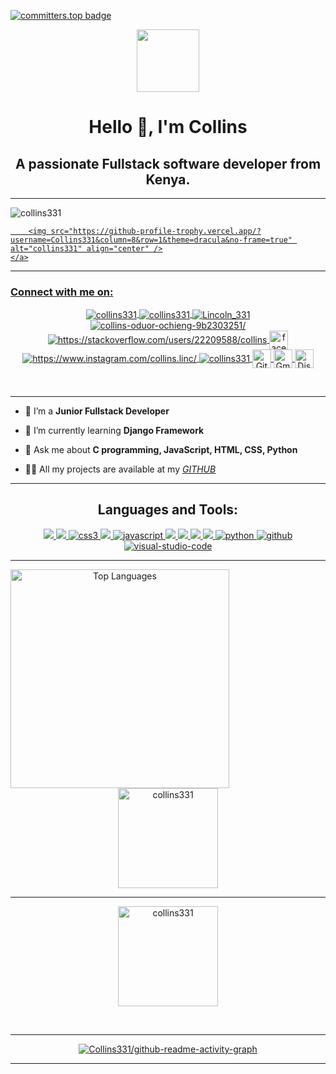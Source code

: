 [![committers.top badge](https://user-badge.committers.top/kenya/Collins331.svg)](https://user-badge.committers.top/kenya/Collins331)
<div align="center">
    <img src="https://media.giphy.com/media/M9gbBd9nbDrOTu1Mqx/giphy.gif" width="100"/>
</div>
<h1 align="center">Hello 👋, I'm Collins</h1>
<h2 align="center">A passionate Fullstack software developer from Kenya.</h2>
<hr>

<p align="left">
    <img src="https://komarev.com/ghpvc/?username=collins331&label=Profile%20views&color=0e75b6&style=flat" alt="collins331" /> 
</p>
<p align="center">
    <a href="https://github.com/ryo-ma/github-profile-trophy">
        
        <img src="https://github-profile-trophy.vercel.app/?username=Collins331&column=8&row=1&theme=dracula&no-frame=true" alt="collins331" align="center" />
    </a>
</p>
<hr>
<!--<p align="left"> <a href="https://twitter.com/lincoln_331" target="blank"><img src="https://img.shields.io/twitter/follow/lincoln_331?logo=twitter&style=for-the-badge" alt="lincoln_331" /></a> </p>-->
<h3 align="left">Connect with me on:</h3>
<p align="center">
    <a href="https://codepen.io/collins331" target="_blank">
        <img align="center" src="https://img.shields.io/badge/Codepen-red?style=for-the-badge&logo=Codepen&logoColor=WHITE" alt="collins331"/>
    </a>
    <a href="https://dev.to/collins331" target="_blank">
        <img align="center" src="https://img.shields.io/badge/Dev%20Community-black?style=for-the-badge&logo=dev.to&logoColor=WHITE" alt="collins331"/>
    </a>
    <a href="https://twitter.com/Lincoln_331" target="_blank">
        <img align="center" src="https://img.shields.io/badge/Twitter-1DA1F2?style=for-the-badge&logo=twitter&logoColor=white" alt="Lincoln_331"/>
    </a>
    <a href="https://www.linkedin.com/in/collins-ochieng-9b2303251/" target="_blank">
        <img align="center" src="https://img.shields.io/badge/LinkedIn-0077B5?style=for-the-badge&logo=linkedin&logoColor=white" alt="collins-oduor-ochieng-9b2303251/" />
    </a>
    <a href="https://stackoverflow.com/users/22209588/collins" target="_blank">
        <img align="center" src="https://img.shields.io/badge/Stack_Overflow-FE7A16?style=for-the-badge&logo=stack-overflow&logoColor=white" alt="https://stackoverflow.com/users/22209588/collins"/>
    </a>
    <a href="https://www.facebook.com/collins.lincoln.331" target="_blank">
        <img align="center" src="https://img.shields.io/badge/Facebook-blue?style=for%20the%20badge&logo=facebook&logoColor=white" alt="facebook.com/collins.lincoln.331" height="30"/>
    </a> 
    <a href="https://www.instagram.com/collins.linc/" target="blank">
        <img align="center" src="https://img.shields.io/badge/Instagram-E4405F?style=for-the-badge&logo=instagram&logoColor=white" alt="https://www.instagram.com/collins.linc/"/>
    </a>
    <a href="https://www.leetcode.com/collins331" target="blank">
      <img align="center" src="https://img.shields.io/badge/Leetcode-black?style=for-the-badge&logo=Leetcode&logoColor=WHITE" alt="collins331"/>
    </a>
    <a href="https://github.com/Collins331" target="_blank">
        <img align="center" src="https://img.shields.io/badge/GitHub-100000?style=for-the-badge&logo=github&logoColor=white" alt="GitHub" height="30"/>
    </a>
    <a href="mailto:ochiengcollinsoduor2@gmail.com" target="_blank">
        <img align="center" src="https://img.shields.io/badge/Gmail-D14836?style=for-the-badge&logo=gmail&logoColor=white" alt="Gmail" height="30"/>
    </a>
    <a href="https://discord.com" target="_blank">
        <img align="center" src="https://img.shields.io/badge/Discord-%237289DA.svg?logo=discord&logoColor=white" alt="Discord" height="30"/>
    </a>
  </p>
  <br>
  <hr>
  
- 🔭 I’m a **Junior Fullstack Developer**

- 🌱 I’m currently learning **Django Framework**

- 💬 Ask me about **C programming, JavaScript, HTML, CSS, Python**

<!--- 📫 How to reach me-->

<!-- 🌏 Visit to my <a href="https://Collins331.github.io/">Portfolio</a>-->

<!--- 📃 Look at my [Resume](https://drive.google.com/file/d/16tQUUbquZpysvg0H4ZR6gTEdReZQuqjO/view?usp=share_link) -->

- 👨‍💻 All my projects are available at my *[GITHUB](https://github.com/Collins331?tab=repositories)*

<!--- ⚡ Fun fact **World is Ending soon, So better commit your code before you....**-->
<hr>
<!-- Programming languages and tools-->
<h2 align="center"><b>Languages and Tools: </b></h2>
<p align="center">
  <a href="https://babeljs.io/" target="_blank" rel="noreferrer">
    <img src="https://img.shields.io/badge/Babel-%23f1d3d6?style=for-the-badge&logo=babel&logoColor=blue"/>
  </a>
  <a href="https://www.cprogramming.com/" target="_blank" rel="noreferrer">
    <img src="https://img.shields.io/badge/language-%23da67f0?style=for-the-badge&logo=c&logoColor=blue"/>
  </a>
  <a href="https://www.w3schools.com/css/" target="_blank" rel="noreferrer">
    <img src="https://img.shields.io/badge/CSS3-1572B6?style=for-the-badge&logo=css3&logoColor=white" alt="css3"/> 
  </a>
  <a href="https://www.w3.org/html/" target="_blank" rel="noreferrer">
    <img src="https://img.shields.io/badge/HTML5-E34F26?style=for-the-badge&logo=html5&logoColor=white"/>
  </a>
  <a href="https://developer.mozilla.org/en-US/docs/Web/JavaScript" target="_blank" rel="noreferrer">
    <img src="https://img.shields.io/badge/JavaScript-323330?style=for-the-badge&logo=javascript&logoColor=F7DF1E" alt="javascript"/>
  </a>
  <a href="https://www.linux.org/" target="_blank" rel="noreferrer">
    <img src="https://img.shields.io/badge/Linux-%233ca51c?style=for-the-badge&logo=Linux&logoColor=black"/>
  </a>
  <a href="https://www.photoshop.com/en" target="_blank" rel="noreferrer">
    <img src="https://img.shields.io/badge/Photoshop-%23ffffff?style=for-the-badge&logo=adobe%20photoshop&logoColor=blue"/>
  </a>
  <a href="https://reactjs.org/" target="_blank" rel="noreferrer">
    <img src="https://img.shields.io/badge/react-darkblue?style=for-the-badge&logo=React&logoColor=coneflowerblue"/>
  </a>
  <a href="https://git-scm.com/" target="_blank" rel="noreferrer">
    <img src="https://img.shields.io/badge/Git-red?style=for-the-badge&logo=Git&logoColor=white"/>
  </a>
  <a href="https://www.python.org" target="_blank" rel="noreferrer">
    <img src="https://img.shields.io/badge/Python-lightgreen?style=for-the-badge&logo=Python" alt="python"/>
  </a> 
  <a href="https://github.com" target="_blank" rel="noreferrer">
    <img src="https://img.shields.io/badge/Github-%230f0f0f?style=for-the-badge&logo=github&logoColor=Black" alt="github" />
  </a>
    <a href="https://code.visualstudio.com" target="_blank" rel="noreferrer">
        <img src="https://img.shields.io/badge/VScode-%2331186b?style=for-the-badge&logo=Visual%20Studio%20Code&logoColor=1e90ff" alt="visual-studio-code" />
    </a>
</p>
<hr>
<div align="center">
  <img align="left" width="350px" src="https://github-readme-stats.vercel.app/api/top-langs/?username=Collins331&langs_count=10&title_color=a855f7&text_color=ffffff&icon_color=0891b2&bg_color=1c1917&hide_border=true&locale=en&custom_title=Top%20%Languages" alt="Top Languages" />
<p  display='flex' >&nbsp;
  <img  height="160" src="https://github-readme-stats.vercel.app/api?username=collins331&count_private=true&show_icons=true&locale=en&theme=merko" alt="collins331" />
    <hr>
    <!--<img height="160" src="https://streak-stats.demolab.com/?user=Collins331&&theme=black-ice&hide_border=false&stroke=0000&background=060A0CD0" alt="Collins331">-->
  <img  height="160"  src="https://github-readme-streak-stats.herokuapp.com/?user=collins331&&theme=black-ice&hide_border=false&stroke=0000&background=060A0CD0" alt="collins331" />
</p>
    <br>
</div>
<hr>
<p align="center">
    <a href="https://github.com/Collins331"><span>
        <!--<img align="center" src="https://github-profile-summary-cards.vercel.app/api/cards/profile-details?username=Collins331&theme=merko" width="100%" />-->
        <img align="center" src="https://github-readme-activity-graph.vercel.app/graph?username=Collins331&bg_color=000000&color=9e4c98&line=2fd22d&point=403d3d&area=true&hide_border=false" alt="Collins331/github-readme-activity-graph">
      </span></a>
</p>
<hr>
